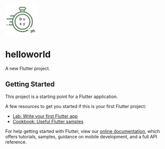 <!-- ![alt text](https://github.com/HilaLi-Tech/Busy-PH/blob/main/assets/images/Logo.png "Busy PH Logo") -->
<img src = "https://github.com/HilaLi-Tech/Busy-PH/blob/main/assets/images/Logo.png" alt = "Busy PH Logo" width = "100" height = "100"/>

# helloworld

A new Flutter project.

## Getting Started

This project is a starting point for a Flutter application.

A few resources to get you started if this is your first Flutter project:

- [Lab: Write your first Flutter app](https://flutter.dev/docs/get-started/codelab)
- [Cookbook: Useful Flutter samples](https://flutter.dev/docs/cookbook)

For help getting started with Flutter, view our
[online documentation](https://flutter.dev/docs), which offers tutorials,
samples, guidance on mobile development, and a full API reference.
